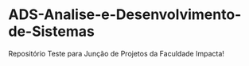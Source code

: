 # ADS-Analise-e-Desenvolvimento-de-Sistemas
Repositório Teste para Junção de Projetos da Faculdade Impacta!
